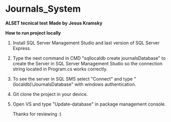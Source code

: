 # Journals_System
**ALSET tecnical test**
**Made by Jesus Kramsky**

**How to run project locally**
1. Install SQL Server Management Studio and last version of SQL Server Express.
2. Type the next command in CMD "sqllocaldb create journalsDatabase" to create the Server in SQL Server Management Studio so the connection string located in Program.cs works correctly.
3. To see the server in SQL SMS select "Connect" and type "(localdb)\JournalsDatabase" with windows authentication.
4. Git clone the project in your device.
5. Open VS and type "Update-database" in package management console.

   Thanks for reviewing :)
